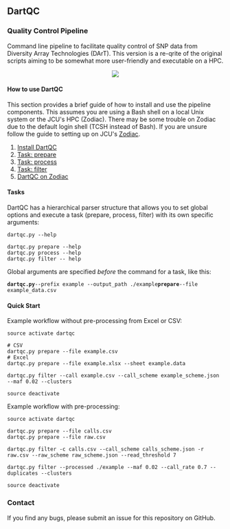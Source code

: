 ## DartQC
### Quality Control Pipeline

Command line pipeline to facilitate quality control of SNP data from Diversity Array Technologies (DArT). This version is a re-qrite of the original scripts aiming to be somewhat more user-friendly and executable on a HPC.

<p align="center">
 <img src="https://github.com/esteinig/dartQC/blob/master/workflow.png">
</p>

#### How to use DartQC

This section provides a brief guide of how to install and use the pipeline components. This assumes you are using a Bash shell on a local Unix system or the JCU's HPC (Zodiac). There may be some trouble on Zodiac due to the default login shell (TCSH instead of Bash). If you are unsure follow the guide to setting up on JCU's [Zodiac]().

1. [Install DartQC]()
2. [Task: prepare]()
3. [Task: process]()
4. [Task: filter]()
5. [DartQC on Zodiac]()

#### Tasks

DartQC has a hierarchical parser structure that allows you to set global options and execute a task (prepare, process, filter) with its own specific arguments:

```
dartqc.py --help

dartqc.py prepare --help
dartqc.py process --help
dartqc.py filter -- help
```

Global arguments are specified *before* the command for a task, like this:

**`dartqc.py`**`--prefix example --output_path ./example`**`prepare`**`--file example_data.csv`


#### Quick Start

Example workflow without pre-processing from Excel or CSV:

```
source activate dartqc

# CSV
dartqc.py prepare --file example.csv
# Excel
dartqc.py prepare --file example.xlsx --sheet example.data

dartqc.py filter --call example.csv --call_scheme example_scheme.json --maf 0.02 --clusters

source deactivate
```

Example workflow with pre-processing:

```
source activate dartqc

dartqc.py prepare --file calls.csv
dartqc.py prepare --file raw.csv

dartqc.py filter -c calls.csv --call_scheme calls_scheme.json -r raw.csv --raw_scheme raw_scheme.json --read_threshold 7

dartqc.py filter --processed ./example --maf 0.02 --call_rate 0.7 --duplicates --clusters

source deactivate
```

### Contact

If you find any bugs, please submit an issue for this repository on GitHub.



